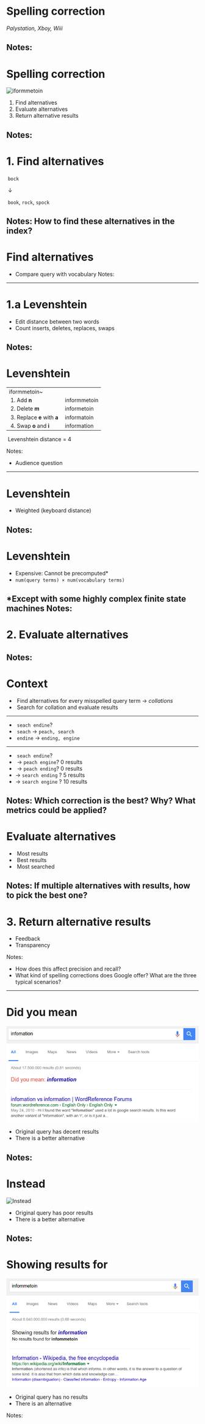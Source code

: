 # Spelling correction

*Palystation, Xboy, Wiii*

Notes:
---
# Spelling correction

![iformmetoin](../images/iformmetoin.png) <!-- .element: class="fragment" style="border: none;" -->

1. <!-- .element: class="fragment" --> Find alternatives
2. <!-- .element: class="fragment" --> Evaluate alternatives
3. <!-- .element: class="fragment" --> Return alternative results

Notes:
---
# 1. Find alternatives

&shy;<!-- .element: class="fragment" --> `bock`

&shy;<!-- .element: class="fragment" --> &darr;

&shy;<!-- .element: class="fragment" --> `book`, `rock`, `spock`

Notes:
How to find these alternatives in the index?
---
# Find alternatives

* Compare query with vocabulary
Notes:
---
# 1.a Levenshtein

* Edit distance between two words
* Count inserts, deletes, replaces, swaps

Notes:
---
# Levenshtein

|                                                                      |                                                       |
|----------------------------------------------------------------------|-------------------------------------------------------|
| iformmetoin~                                                         |                                                       |
| &shy;<!-- .element: class="fragment" --> 1. Add **n**                | &shy;<!-- .element: class="fragment" --> informmetoin |
| &shy;<!-- .element: class="fragment" --> 2. Delete **m**             | &shy;<!-- .element: class="fragment" --> informetoin  |
| &shy;<!-- .element: class="fragment" --> 3. Replace **e** with **a** | &shy;<!-- .element: class="fragment" --> informatoin  |
| &shy;<!-- .element: class="fragment" --> 4. Swap **o** and **i**     | &shy;<!-- .element: class="fragment" --> information  |

&shy;<!-- .element: class="fragment" --> Levenshtein distance = 4

Notes:
* Audience question
---
# Levenshtein

* Weighted (keyboard distance)

Notes:
---
# Levenshtein

* Expensive: Cannot be precomputed\*
* `num(query terms) × num(vocabulary terms)`

\*Except with some highly complex finite state machines
Notes:
---
# 2. Evaluate alternatives

Notes:
---
# Context

* &shy;<!-- .element: class="fragment" data-fragment-index="1" --> Find alternatives for every misspelled query term &rarr; *collations*
* &shy;<!-- .element: class="fragment" data-fragment-index="2" --> Search for collation and evaluate results

<hr class="fragment" data-fragment-index="3"/>

* &shy;<!-- .element: class="fragment" data-fragment-index="4" --> `seach endine`?
* &shy;<!-- .element: class="fragment" data-fragment-index="5" --> `seach` &rarr; `peach, search`
* &shy;<!-- .element: class="fragment" data-fragment-index="6" --> `endine` &rarr; `ending, engine`

<hr class="fragment" data-fragment-index="7"/>

* &shy;<!-- .element: class="fragment" data-fragment-index="8" --> `seach endine`?
* &shy;<!-- .element: class="fragment" data-fragment-index="9" --> &rarr; `peach engine`? 0 results
* &shy;<!-- .element: class="fragment" data-fragment-index="10" --> &rarr; `peach ending`? 0 results
* &shy;<!-- .element: class="fragment" data-fragment-index="11" -->&rarr; `search ending`
    <!-- .element: class="fragment highlight-current-blue" data-fragment-index="13" --> ? 5 results
* &shy;<!-- .element: class="fragment" data-fragment-index="12" -->&rarr; `search engine`
    <!-- .element: class="fragment highlight-current-blue" data-fragment-index="13" --> ? 10 results

Notes:
Which correction is the best? Why? What metrics could be applied?
---
# Evaluate alternatives

* &shy;<!-- .element: class="fragment" --> Most results
* &shy;<!-- .element: class="fragment" --> Best results
* &shy;<!-- .element: class="fragment" --> Most searched

Notes:
If multiple alternatives with results, how to pick the best one?
---
# 3. Return alternative results

* Feedback
* Transparency

Notes:
* How does this affect precision and recall?
* What kind of spelling corrections does Google offer? What are the three typical scenarios?
---
# Did you mean

![Did you mean](../images/Did_you_mean.png)

* Original query has decent results
* There is a better alternative

Notes:
---
# Instead

![Instead](../images/Instead.png)

* Original query has poor results
* There is a better alternative

Notes:
---
# Showing results for

![Showing results for](../images/Showing_results_for.png)

* Original query has no results
* There is an alternative

Notes:
